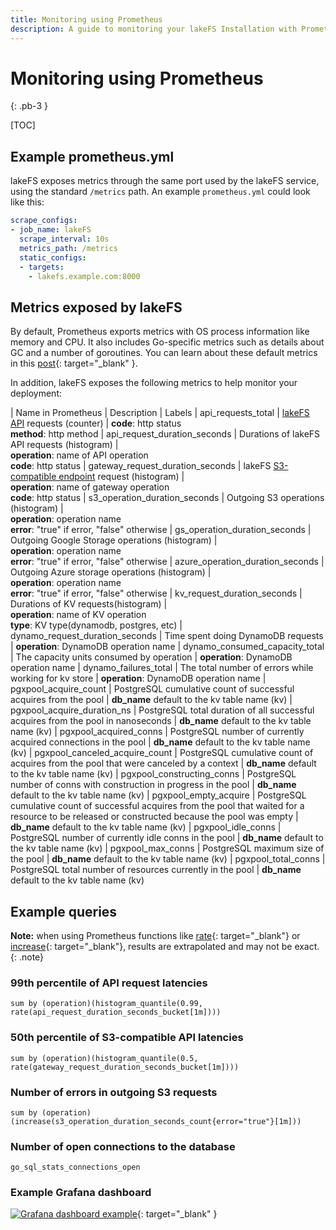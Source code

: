 ```yaml
---
title: Monitoring using Prometheus
description: A guide to monitoring your lakeFS Installation with Prometheus.
---
```


# Monitoring using Prometheus

{: .pb-3 }

[TOC]

## Example prometheus.yml

lakeFS exposes metrics through the same port used by the lakeFS service, using the standard `/metrics` path.
An example `prometheus.yml` could look like this:

```yaml
scrape_configs:
- job_name: lakeFS
  scrape_interval: 10s
  metrics_path: /metrics
  static_configs:
  - targets:
    - lakefs.example.com:8000
```

## Metrics exposed by lakeFS

By default, Prometheus exports metrics with OS process information like memory and CPU.
It also includes Go-specific metrics such as details about GC and a number of goroutines.
You can learn about these default metrics in this [post](https://povilasv.me/prometheus-go-metrics/){: target="_blank" }.

In addition, lakeFS exposes the following metrics to help monitor your deployment: 

| Name in Prometheus               | Description                                                 | Labels
| api_requests_total               | [lakeFS API](api.html) requests (counter)                     | **code**: http status<br/>**method**: http method
| api_request_duration_seconds     | Durations of lakeFS API requests (histogram)                | <br/>**operation**: name of API operation<br/>**code**: http status
| gateway_request_duration_seconds | lakeFS [S3-compatible endpoint](s3.md) request (histogram)  | <br/>**operation**: name of gateway operation<br/>**code**: http status
| s3_operation_duration_seconds    | Outgoing S3 operations (histogram)                          | <br/>**operation**: operation name<br/>**error**: "true" if error, "false" otherwise
| gs_operation_duration_seconds    | Outgoing Google Storage operations (histogram)              | <br/>**operation**: operation name<br/>**error**: "true" if error, "false" otherwise
| azure_operation_duration_seconds | Outgoing Azure storage operations (histogram)               | <br/>**operation**: operation name<br/>**error**: "true" if error, "false" otherwise
| kv_request_duration_seconds      | Durations of KV requests(histogram)                         | <br/>**operation**: name of KV operation<br/>**type**: KV type(dynamodb, postgres, etc)
| dynamo_request_duration_seconds  | Time spent doing DynamoDB requests                          | **operation**: DynamoDB operation name
| dynamo_consumed_capacity_total   | The capacity units consumed by operation                    | **operation**: DynamoDB operation name
| dynamo_failures_total            | The total number of errors while working for kv store       | **operation**: DynamoDB operation name
| pgxpool_acquire_count            | PostgreSQL cumulative count of successful acquires from the pool | **db_name** default to the kv table name (kv)
| pgxpool_acquire_duration_ns      | PostgreSQL total duration of all successful acquires from the pool in nanoseconds | **db_name** default to the kv table name (kv)
| pgxpool_acquired_conns           | PostgreSQL number of currently acquired connections in the pool | **db_name** default to the kv table name (kv)
| pgxpool_canceled_acquire_count   | PostgreSQL cumulative count of acquires from the pool that were canceled by a context | **db_name** default to the kv table name (kv)
| pgxpool_constructing_conns       | PostgreSQL number of conns with construction in progress in the pool | **db_name** default to the kv table name (kv)
| pgxpool_empty_acquire            | PostgreSQL cumulative count of successful acquires from the pool that waited for a resource to be released or constructed because the pool was empty | **db_name** default to the kv table name (kv)
| pgxpool_idle_conns               | PostgreSQL number of currently idle conns in the pool       | **db_name** default to the kv table name (kv)
| pgxpool_max_conns                | PostgreSQL maximum size of the pool                         | **db_name** default to the kv table name (kv)
| pgxpool_total_conns              | PostgreSQL total number of resources currently in the pool  | **db_name** default to the kv table name (kv)


## Example queries

**Note:** when using Prometheus functions like [rate](https://prometheus.io/docs/prometheus/latest/querying/functions/#rate){: target="_blank"}
or [increase](https://prometheus.io/docs/prometheus/latest/querying/functions/#increase){: target="_blank"}, results are extrapolated and may not be exact.
{: .note}


### 99th percentile of API request latencies

```
sum by (operation)(histogram_quantile(0.99, rate(api_request_duration_seconds_bucket[1m])))
```

### 50th percentile of S3-compatible API latencies

```
sum by (operation)(histogram_quantile(0.5, rate(gateway_request_duration_seconds_bucket[1m])))
```

### Number of errors in outgoing S3 requests

```
sum by (operation) (increase(s3_operation_duration_seconds_count{error="true"}[1m]))
```

### Number of open connections to the database

```
go_sql_stats_connections_open
```

### Example Grafana dashboard

[![Grafana dashboard example](/assets/img/grafana.png)](/assets/img/grafana.png){: target="_blank" }
